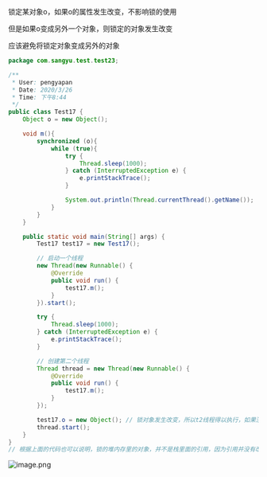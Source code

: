 锁定某对象o，如果o的属性发生改变，不影响锁的使用

但是如果o变成另外一个对象，则锁定的对象发生改变

应该避免将锁定对象变成另外的对象

```java
package com.sangyu.test.test23;

/**
 * User: pengyapan
 * Date: 2020/3/26
 * Time: 下午8:44
 */
public class Test17 {
    Object o = new Object();

    void m(){
        synchronized (o){
            while (true){
                try {
                    Thread.sleep(1000);
                } catch (InterruptedException e) {
                    e.printStackTrace();
                }

                System.out.println(Thread.currentThread().getName());
            }
        }
    }

    public static void main(String[] args) {
        Test17 test17 = new Test17();

        // 启动一个线程
        new Thread(new Runnable() {
            @Override
            public void run() {
                test17.m();
            }
        }).start();

        try {
            Thread.sleep(1000);
        } catch (InterruptedException e) {
            e.printStackTrace();
        }

        // 创建第二个线程
        Thread thread = new Thread(new Runnable() {
            @Override
            public void run() {
                test17.m();
            }
        });

        test17.o = new Object(); // 锁对象发生改变，所以t2线程得以执行，如果注释掉这句话，线程2将永远得不到执行机会
        thread.start();
    }
}
// 根据上面的代码也可以说明，锁的堆内存里的对象，并不是栈里面的引用，因为引用并没有改变。改变的是引用指向的对象
```


![image.png](https://upload-images.jianshu.io/upload_images/2765653-5753b21e5364c89f.png?imageMogr2/auto-orient/strip%7CimageView2/2/w/1240)
